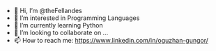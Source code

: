 - 👋 Hi, I’m @theFellandes
- 👀 I’m interested in Programming Languages
- 🌱 I’m currently learning Python
- 💞️ I’m looking to collaborate on ...
- 📫 How to reach me: https://www.linkedin.com/in/oguzhan-gungor/

<!---
theFellandes/theFellandes is a ✨ special ✨ repository because its `README.md` (this file) appears on your GitHub profile.
You can click the Preview link to take a look at your changes.
--->
